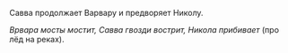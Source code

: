 Савва продолжает Варвару и предворяет Николу.

_Врвара мосты мостит, Савва гвозди вострит, Никола прибивает_ (про лёд на реках).